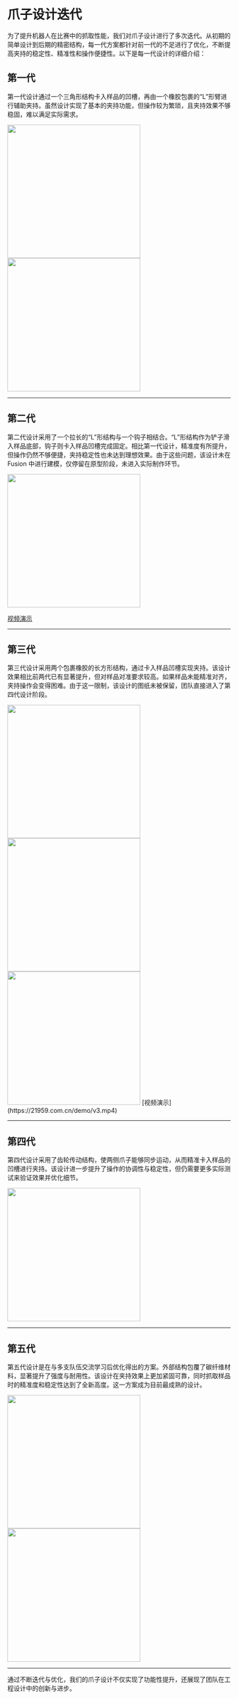 # 爪子设计迭代  

为了提升机器人在比赛中的抓取性能，我们对爪子设计进行了多次迭代。从初期的简单设计到后期的精密结构，每一代方案都针对前一代的不足进行了优化，不断提高夹持的稳定性、精准性和操作便捷性。以下是每一代设计的详细介绍：  

## **第一代**  

第一代设计通过一个三角形结构卡入样品的凹槽，再由一个橡胶包裹的“L”形臂进行辅助夹持。虽然设计实现了基本的夹持功能，但操作较为繁琐，且夹持效果不够稳固，难以满足实际需求。  

<img src="v1/1.jpg" width="300">  
<img src="v1/2.jpg" width="300">  

---

## **第二代**  

第二代设计采用了一个拉长的“L”形结构与一个钩子相结合。“L”形结构作为铲子滑入样品底部，钩子则卡入样品凹槽完成固定。相比第一代设计，精准度有所提升，但操作仍然不够便捷，夹持稳定性也未达到理想效果。由于这些问题，该设计未在 Fusion 中进行建模，仅停留在原型阶段，未进入实际制作环节。  

<img src="v2/1.jpg" width="300">  

[视频演示](https://21959.com.cn/demo/v2.mp4)  

---

## **第三代**  

第三代设计采用两个包裹橡胶的长方形结构，通过卡入样品凹槽实现夹持。该设计效果相比前两代已有显著提升，但对样品对准要求较高。如果样品未能精准对齐，夹持操作会变得困难。由于这一限制，该设计的图纸未被保留，团队直接进入了第四代设计阶段。  

<img src="v3/1.jpg" width="300">  
<img src="v3/2.jpg" width="300">  
<img src="v3/3.png" width="300">  
[视频演示](https://21959.com.cn/demo/v3.mp4)  

---

## **第四代**  

第四代设计采用了齿轮传动结构，使两侧爪子能够同步运动，从而精准卡入样品的凹槽进行夹持。该设计进一步提升了操作的协调性与稳定性，但仍需要更多实际测试来验证效果并优化细节。  

<img src="v4/1.jpg" width="300">  

---

## **第五代**  

第五代设计是在与多支队伍交流学习后优化得出的方案。外部结构包覆了碳纤维材料，显著提升了强度与耐用性。该设计在夹持效果上更加紧固可靠，同时抓取样品时的精准度和稳定性达到了全新高度。这一方案成为目前最成熟的设计。  

<img src="v5/1.jpg" width="300">  
<img src="v5/2.jpg" width="300">  

---  

通过不断迭代与优化，我们的爪子设计不仅实现了功能性提升，还展现了团队在工程设计中的创新与进步。